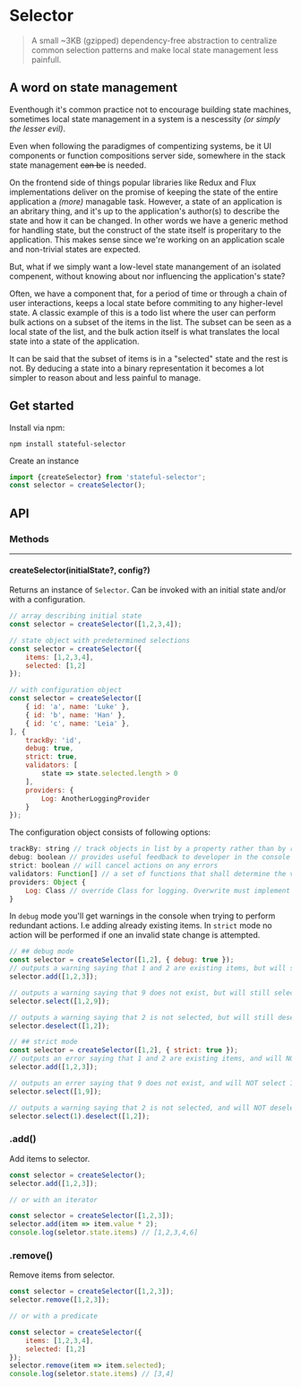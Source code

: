 # Selector
> A small ~3KB (gzipped) dependency-free abstraction to centralize common selection patterns and make local state management less painfull.

## A word on state management
Eventhough it's common practice not to encourage building state machines, sometimes local state management in a system is a nescessity _(or simply the lesser evil)_.

Even when following the paradigmes of compentizing systems, be it UI components or function compositions server side, somewhere in the stack state management ~~can be~~ is needed.

On the frontend side of things popular libraries like Redux and Flux implementations deliver on the promise of keeping the state of the entire application a _(more)_ managable task. However, a state of an application is an abritary thing, and it's up to the application's author(s) to describe the state and how it can be changed.
In other words we have a generic method for handling state, but the construct of the state itself is properitary to the application. This makes sense since we're working on an application scale and non-trivial states are expected.

But, what if we simply want a low-level state manangement of an isolated compenent, without knowing about nor influencing the application's state?

Often, we have a component that, for a period of time or through a chain of user interactions, keeps a local state before commiting to any higher-level state. 
A classic example of this is a todo list where the user can perform bulk actions on a subset of the items in the list.
The subset can be seen as a local state of the list, and the bulk action itself is what translates the local state into a state of the application.

It can be said that the subset of items is in a "selected" state and the rest is not.
By deducing a state into a binary representation it becomes a lot simpler to reason about and less painful to manage.

## Get started

Install via npm:

`npm install stateful-selector`

Create an instance
```js
import {createSelector} from 'stateful-selector';
const selector = createSelector();
```

## API
### Methods
---
#### createSelector(initialState?, config?)
Returns an instance of `Selector`. 
Can be invoked with an initial state and/or with a configuration.
```js
// array describing initial state
const selector = createSelector([1,2,3,4]);
```

```js
// state object with predetermined selections
const selector = createSelector({
    items: [1,2,3,4],
    selected: [1,2]
});
```
```js
// with configuration object
const selector = createSelector([
    { id: 'a', name: 'Luke' },
    { id: 'b', name: 'Han' },
    { id: 'c', name: 'Leia' },
], {
    trackBy: 'id',
    debug: true,
    strict: true,
    validators: [
        state => state.selected.length > 0
    ],
    providers: {
        Log: AnotherLoggingProvider
    }
});
```

The configuration object consists of following options:
```js
trackBy: string // track objects in list by a property rather than by reference
debug: boolean // provides useful feedback to developer in the console
strict: boolean // will cancel actions on any errors
validators: Function[] // a set of functions that shall determine the validity of the instance
providers: Object {
    Log: Class // override Class for logging. Overwrite must implement the Slc.StateLog interface
}
```

In `debug` mode you'll get warnings in the console when trying to perform redundant actions. I.e adding already existing items. In `strict` mode no action will be performed if one an invalid state change is attempted.

```js
// ## debug mode
const selector = createSelector([1,2], { debug: true });
// outputs a warning saying that 1 and 2 are existing items, but will still add 3.
selector.add([1,2,3]); 

// outputs a warning saying that 9 does not exist, but will still select 1.
selector.select([1,2,9]); 

// outputs a warning saying that 2 is not selected, but will still deselect 1.
selector.deselect([1,2]);

// ## strict mode
const selector = createSelector([1,2], { strict: true });
// outputs an error saying that 1 and 2 are existing items, and will NOT add 3.
selector.add([1,2,3]);

// outputs an errer saying that 9 does not exist, and will NOT select 1.
selector.select([1,9]); 

// outputs a warning saying that 2 is not selected, and will NOT deselect 1.
selector.select(1).deselect([1,2]);
```

### .add()
Add items to selector.
```js
const selector = createSelector();
selector.add([1,2,3]);

// or with an iterator

const selector = createSelector([1,2,3]);
selector.add(item => item.value * 2);
console.log(seletor.state.items) // [1,2,3,4,6]
```
### .remove()
Remove items from selector.
```js
const selector = createSelector([1,2,3]);
selector.remove([1,2,3]);

// or with a predicate

const selector = createSelector({
    items: [1,2,3,4],
    selected: [1,2]
});
selector.remove(item => item.selected);
console.log(seletor.state.items) // [3,4]
```